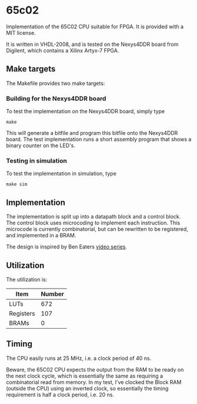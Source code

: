 # 65c02
Implementation of the 65C02 CPU suitable for FPGA. It is provided with a MIT license.

It is written in VHDL-2008, and is tested on the Nexys4DDR board from Digilent,
which contains a Xilinx Artyx-7 FPGA.

## Make targets
The Makefile provides two make targets:

### Building for the Nexys4DDR board

To test the implementation on the Nexys4DDR board, simply type

```
make
```
This will generate a bitfile and program this bitfile onto the Nexys4DDR board.
The test implementation runs a short assembly program that shows a binary
counter on the LED's.

### Testing in simulation
To test the implementation in simulation, type
```
make sim
```

## Implementation
The implementation is split up into a datapath block and a control block. The
control block uses microcoding to implement each instruction. This microcode is
currently combinatorial, but can be rewritten to be registered, and implemented
in a BRAM.

The design is inspired by Ben Eaters [video
series](https://www.youtube.com/playlist?list=PLowKtXNTBypGqImE405J2565dvjafglHU).

## Utilization
The utilization is:

|  Item     | Number |
| --------  | ------ |
| LUTs      |  672   |
| Registers |  107   |
| BRAMs     |    0   | 

## Timing
The CPU easily runs at 25 MHz, i.e. a clock period of 40 ns.

Beware, the 65C02 CPU expects the output from the RAM to be ready on the next
clock cycle, which is essentially the same as requiring a combinatorial read
from memory. In my test, I've clocked the Block RAM (outside the CPU) using an
inverted clock, so essentially the timing requirement is half a clock period,
i.e. 20 ns.

